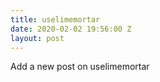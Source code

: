 ```yaml
---
title: uselimemortar
date: 2020-02-02 19:56:00 Z
layout: post
---
```


Add a new post on uselimemortar